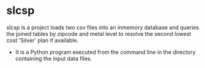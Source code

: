 # slcsp



slcsp is a project loads two csv files into an inmemory database and queries the joined tables by zipcode and metal level to resolve the second lowest cost 'Silver' plan if available.
  - It is a Python program executed from the command line <python process.py> in the directory containing the input data files.

